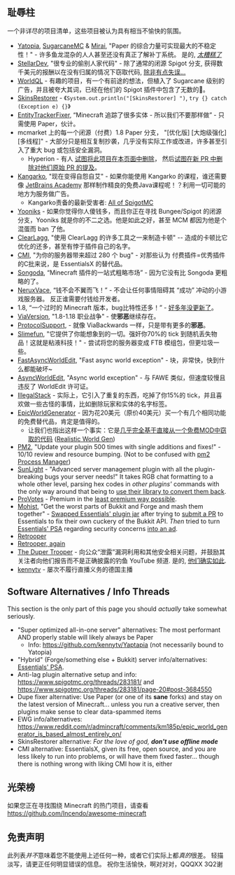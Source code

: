 ## 耻辱柱
一个非详尽的项目清单，这些项目被认为具有相当不愉快的氛围。

* [Yatopia](https://github.com/YatopiaMC/Yatopia), [SugarcaneMC](https://github.com/SugarcaneMC/Sugarcane) & [Mirai](https://github.com/etil2jz/Mirai), "Paper 的综合力量可实现最大的不稳定性！" - 许多鱼龙混杂的人人甚至还没有真正了解补丁系统。 是的, *[太糟糕了](https://github.com/kennytv/Yaptapia)*
* [StellarDev](https://stellardev.org/), "很专业的偷别人家代码" - 除了通常的闭源 Spigot 分支, 获得数千美元的报酬以在没有归属的情况下窃取代码, [除非有点失误...](https://github.com/NFT-Worlds/Server/blob/4f7bc3329aadac0667b8bb8d6d384558566af6ff/patches/server/0046-Async-Entities.patch#L238)<!-- 如果你看看这是为谁制作的，那就更讽刺了 -->
* [WorldQL](https://www.worldql.com/posts/2021-08-worldql-scalable-minecraft/) - 有趣的项目，有一个有前途的想法，但植入了 Sugarcane 级别的广告，并且被夸大其词，已经在他们的 Spigot 插件中包含了无数的🚩。
* [SkinsRestorer](https://github.com/SkinsRestorer/SkinsRestorerX) - 《`System.out.println("[SkinsRestorer] ")`, `try {} catch (Exception e) {}`》
* [EntityTrackerFixer](https://github.com/Esmorall/EntityTrackerFixer), “Minecraft 追踪了很多实体 - 所以我们不要那样做” - 只需使用 Paper，伙计。
* mcmarket 上的每一个闭源（付费）1.8 Paper 分支， "\[优化版\] \[大炮级强化\] \[多线程\]" - 大部分只是相互复制抄袭，几乎没有实际工作或改进，许多甚至引入了重大 bug 或包括安全漏洞。
  - Hyperion - 有人 [试图将此项目在本页面中删除](https://github.com/kennytv/list-of-shame/pull/15)， 然后[试图在新 PR 中删除对他们原始 PR 的提及](https://github.com/kennytv/list-of-shame/pull/17)。
* [Kangarko](https://github.com/kangarko), "现在变得自怨自艾" - 如果你能使用 Kangarko 的课程，谁还需要像 [JetBrains Academy](https://www.jetbrains.com/academy/) 那样制作精良的免费Java课程呢！？利用一切可能的地方为服务做广告。
  - Kangarko责备的最新受害者: [All of SpigotMC](https://www.spigotmc.org/threads/478408/)
* [Yooniks](https://www.mc-market.org/members/126711/) - 如果你觉得你人傻钱多，而且你正在寻找 Bungee/Spigot 的闭源分支，Yooniks 就是你的不二之选。他是如此之好，甚至 MCM 都因为他是个混蛋而 ban 了他。
* [ClearLagg](https://www.spigotmc.org/resources/clearlagg.68271/), "使用 ClearLagg 的许多工具之一来制造卡顿" -- 造成的卡顿比它优化的还多，甚至有悖于插件自己的名字。
* [CMI](https://www.spigotmc.org/resources/cmi.3742/), "为你的服务器带来超过 280 个 bug" - 对那些认为 付费插件=优秀插件 的C批来说，是 EssentialsX 的替代品。
* [Songoda](https://songoda.com/marketplace), “Minecraft 插件的一站式粗略市场” - 因为它没有比 Songoda 更粗略的了。
* [NeruxVace](https://neruxvace.net/), “钱不会不翼而飞！” - 不会让任何事情阻碍其 “成功” 冲动的小游戏服务器。 反正谁需要付钱给开发者。
* 1.8, “一个过时的 Minecraft 版本，bug比特性还多！” - [好多年没更新了](https://howoldisminecraft188.today/)。
* [ViaVersion](https://github.com/ViaVersion/ViaVersion), "1.8-1.18 职业战争" - 使**邪恶**继续存在。
* [ProtocolSupport](https://www.spigotmc.org/resources/protocolsupport.7201/), - 就像 ViaBackwards 一样，只是带有更多的**邪恶**。
* [Slimefun](https://github.com/Slimefun/Slimefun4), "它提供了你能想象到的一切。强奸你70%的 tick 到随机丢失物品！这就是粘液科技！" - 尝试将您的服务器变成 FTB 模组包，但更垃圾一些。
* [FastAsyncWorldEdit](https://www.spigotmc.org/resources/fast-async-worldedit.13932), "Fast async world exception" - 块，非常快，快到什么都能破坏~
* [AsyncWorldEdit](https://www.spigotmc.org/resources/asyncworldedit-premium.9661/), "Async world exception" - 与 FAWE 类似，但速度较慢且违反了 WorldEdit 许可证。
* [IllegalStack](https://www.spigotmc.org/resources/dupe-fixes-illegal-stack-remover.44411/) - 实际上，它引入了重复的东西，吃掉了你15%的 tick，并且喜欢做一些古怪的事情，比如删除玩家和实体的名字标签。
* [EpicWorldGenerator](https://www.spigotmc.org/resources/epicworldgenerator.8067/) - 因为花20美元（原价40美元）买一个有几个相同功能的免费替代品，肯定是值得的。
  - 让我们也指出这样一个事实：它是[几乎完全基于直接从一个免费MOD中窃取的代码](https://www.reddit.com/r/admincraft/comments/km185p/epic_world_generator_is_based_almost_entirely_on/) ([Realistic World Gen](https://www.minecraftforum.net/forums/mapping-and-modding-java-edition/minecraft-mods/1281910-teds-world-gen-mods-realistic-world-gen-alpha-1-3))
* [PM2](https://www.spigotmc.org/members/pm2.597961/), "Update your plugin 500 times with single additions and fixes!" - 10/10 review and resource bumping. (Not to be confused with [pm2 Process Manager](https://pm2.io/))
* [SunLight](https://www.spigotmc.org/resources/sunlight.67733/) - "Advanced server management plugin with all the plugin-breaking bugs your server needs!" It takes RGB chat formatting to a whole other level, parsing hex codes in *other plugins'* commands with the only way around that being to [use their library to convert them back](https://www.spigotmc.org/threads/sunlight.374716/page-39#post-4124177).
* [ProVotes](https://www.spigotmc.org/resources/provotes.23672/) - Premium in the [least premium way possible](https://github.com/kennytv/list-of-shame/issues/77).
* [Mohist](https://github.com/MohistMC/Mohist), "Get the worst parts of Bukkit and Forge and mash them together" - [Swapped Essentials' plugin jar](https://github.com/MohistMC/Mohist/blob/70a303f4d02e9480cc5472c1c26f7d9cb6560732/src/fmllauncher/java/com/mohistmc/AutoDeletePlugins.java#L20-L22) after trying to [submit a PR](https://github.com/EssentialsX/Essentials/pull/3580) to Essentials to fix their own cuckery of the Bukkit API. *Then* tried to turn [Essentials' PSA](https://essentialsx.net/do-not-use-mohist.html) regarding security concerns [into an ad](https://github.com/EssentialsX/Website/pull/44).
* [Retrooper](https://github.com/kennytv/list-of-shame/issues/46)
* [Retrooper, again](https://github.com/kennytv/list-of-shame/pull/67)
* [The Duper Trooper](https://www.youtube.com/channel/UC_Nuc3040H1WjeO9aoY4NPg) - 向公众“泄露”漏洞利用和其他安全相关问题，并鼓励其关注者向他们报告而不是正确披露的钓鱼 YouTube 频道. 是的, [他们确实如此](https://cdn.discordapp.com/attachments/155145799796391936/877016425221459978/unknown.png).
* [kennytv](https://www.twitch.tv/kennytvn) - 屡次不履行直播义务的德国主播

## Software Alternatives / Info Threads
This section is the only part of this page you should *actually* take somewhat seriously.

* "Super optimized all-in-one server" alternatives: The most performant AND properly stable will likely always be Paper
  * Info: <https://github.com/kennytv/Yaptapia> (not necessarily bound to Yatopia)
* "Hybrid" (Forge/something else + Bukkit) server info/alternatives: [Essentials' PSA](https://essentialsx.net/do-not-use-mohist.html).
* Anti-lag plugin alternative setup and info: <https://www.spigotmc.org/threads/283181/> and <https://www.spigotmc.org/threads/283181/page-20#post-3684550>
* Dupe fixer alternative: Use Paper (or one of its **sane** forks) and stay on the latest version of Minecraft... unless you run a creative server, then plugins make sense to clear data-spammed items
* EWG info/alternatives: <https://www.reddit.com/r/admincraft/comments/km185p/epic_world_generator_is_based_almost_entirely_on/>
* SkinsRestorer alternative: *For the love of god, **don't use offline mode***
* CMI alternative: EssentialsX, given its free, open source, and you are less likely to run into problems, or will have them fixed faster... though there is nothing wrong with liking CMI how it is, either

## 光荣榜
如果您正在寻找围绕 Minecraft 的热门项目，请查看 https://github.com/Incendo/awesome-minecraft

## 免责声明
此列表*并不*意味着您不能使用上述任何一种，或者它们实际上都*真的*很差。
轻描淡写，请更正任何明显错误的信息。
祝你生活愉快，啊对对对，QQQXX 3Q2谢